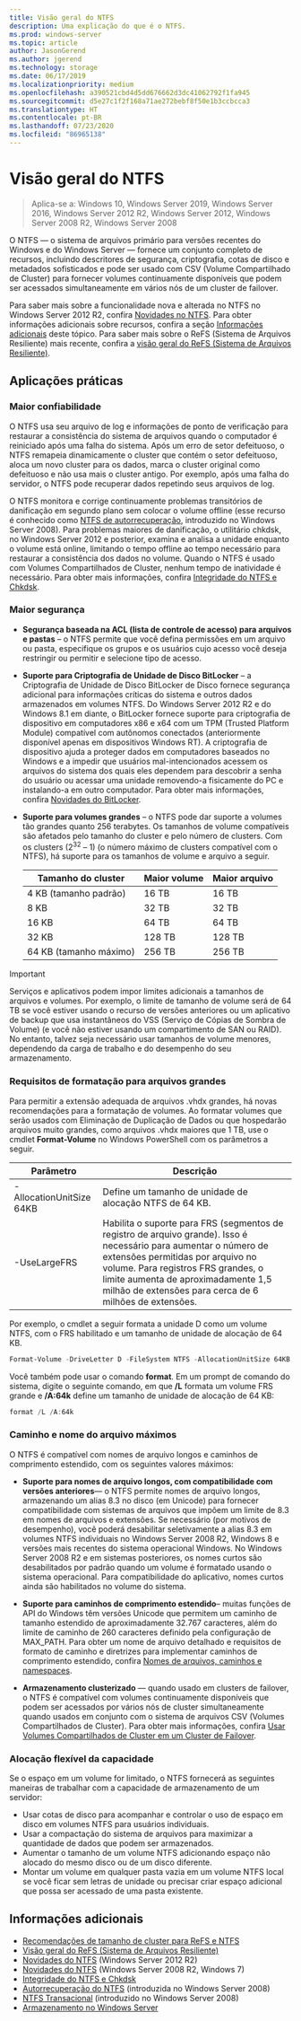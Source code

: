 ```yaml
---
title: Visão geral do NTFS
description: Uma explicação do que é o NTFS.
ms.prod: windows-server
ms.topic: article
author: JasonGerend
ms.author: jgerend
ms.technology: storage
ms.date: 06/17/2019
ms.localizationpriority: medium
ms.openlocfilehash: a390521cbd4d5dd676662d3dc41062792f1fa945
ms.sourcegitcommit: d5e27c1f2f168a71ae272bebf8f50e1b3ccbcca3
ms.translationtype: HT
ms.contentlocale: pt-BR
ms.lasthandoff: 07/23/2020
ms.locfileid: "86965138"
---
```

# <a name="ntfs-overview"></a>Visão geral do NTFS

>Aplica-se a: Windows 10, Windows Server 2019, Windows Server 2016, Windows Server 2012 R2, Windows Server 2012, Windows Server 2008 R2, Windows Server 2008

O NTFS — o sistema de arquivos primário para versões recentes do Windows e do Windows Server — fornece um conjunto completo de recursos, incluindo descritores de segurança, criptografia, cotas de disco e metadados sofisticados e pode ser usado com CSV (Volume Compartilhado de Cluster) para fornecer volumes continuamente disponíveis que podem ser acessados simultaneamente em vários nós de um cluster de failover.

Para saber mais sobre a funcionalidade nova e alterada no NTFS no Windows Server 2012 R2, confira [Novidades no NTFS](/previous-versions/windows/it-pro/windows-server-2012-r2-and-2012/dn466520(v%3dws.11)). Para obter informações adicionais sobre recursos, confira a seção [Informações adicionais](#additional-information) deste tópico. Para saber mais sobre o ReFS (Sistema de Arquivos Resiliente) mais recente, confira a [visão geral do ReFS (Sistema de Arquivos Resiliente)](../refs/refs-overview.md).

## <a name="practical-applications"></a>Aplicações práticas

### <a name="increased-reliability"></a>Maior confiabilidade

O NTFS usa seu arquivo de log e informações de ponto de verificação para restaurar a consistência do sistema de arquivos quando o computador é reiniciado após uma falha do sistema. Após um erro de setor defeituoso, o NTFS remapeia dinamicamente o cluster que contém o setor defeituoso, aloca um novo cluster para os dados, marca o cluster original como defeituoso e não usa mais o cluster antigo. Por exemplo, após uma falha do servidor, o NTFS pode recuperar dados repetindo seus arquivos de log.

O NTFS monitora e corrige continuamente problemas transitórios de danificação em segundo plano sem colocar o volume offline (esse recurso é conhecido como [NTFS de autorrecuperação](/previous-versions/windows/it-pro/windows-server-2008-r2-and-2008/cc771388(v=ws.10)), introduzido no Windows Server 2008). Para problemas maiores de danificação, o utilitário chkdsk, no Windows Server 2012 e posterior, examina e analisa a unidade enquanto o volume está online, limitando o tempo offline ao tempo necessário para restaurar a consistência dos dados no volume. Quando o NTFS é usado com Volumes Compartilhados de Cluster, nenhum tempo de inatividade é necessário. Para obter mais informações, confira [Integridade do NTFS e Chkdsk](/previous-versions/windows/it-pro/windows-server-2012-r2-and-2012/hh831536(v%3dws.11)).

### <a name="increased-security"></a>Maior segurança

- **Segurança baseada na ACL (lista de controle de acesso) para arquivos e pastas** – o NTFS permite que você defina permissões em um arquivo ou pasta, especifique os grupos e os usuários cujo acesso você deseja restringir ou permitir e selecione tipo de acesso.

- **Suporte para Criptografia de Unidade de Disco BitLocker** – a Criptografia de Unidade de Disco BitLocker de Disco fornece segurança adicional para informações críticas do sistema e outros dados armazenados em volumes NTFS. Do Windows Server 2012 R2 e do Windows 8.1 em diante, o BitLocker fornece suporte para criptografia de dispositivo em computadores x86 e x64 com um TPM (Trusted Platform Module) compatível com autônomos conectados (anteriormente disponível apenas em dispositivos Windows RT). A criptografia de dispositivo ajuda a proteger dados em computadores baseados no Windows e a impedir que usuários mal-intencionados acessem os arquivos do sistema dos quais eles dependem para descobrir a senha do usuário ou acessar uma unidade removendo-a fisicamente do PC e instalando-a em outro computador. Para obter mais informações, confira [Novidades do BitLocker](/previous-versions/windows/it-pro/windows-server-2012-r2-and-2012/dn306081(v%3dws.11)).

- **Suporte para volumes grandes** – o NTFS pode dar suporte a volumes tão grandes quanto 256 terabytes. Os tamanhos de volume compatíveis são afetados pelo tamanho do cluster e pelo número de clusters. Com os clusters (2<sup>32</sup> – 1) (o número máximo de clusters compatível com o NTFS), há suporte para os tamanhos de volume e arquivo a seguir.

  |Tamanho do cluster|Maior volume|Maior arquivo|
  |---|---|---|
  |4 KB (tamanho padrão)|16 TB|16 TB|
  |8 KB|32 TB|32 TB|
  |16 KB|64 TB|64 TB|
  |32 KB|128 TB|128 TB|
  |64 KB (tamanho máximo)|256 TB|256 TB|

>[!IMPORTANT]
>Serviços e aplicativos podem impor limites adicionais a tamanhos de arquivos e volumes. Por exemplo, o limite de tamanho de volume será de 64 TB se você estiver usando o recurso de versões anteriores ou um aplicativo de backup que usa instantâneos do VSS (Serviço de Cópias de Sombra de Volume) (e você não estiver usando um compartimento de SAN ou RAID). No entanto, talvez seja necessário usar tamanhos de volume menores, dependendo da carga de trabalho e do desempenho do seu armazenamento.

### <a name="formatting-requirements-for-large-files"></a>Requisitos de formatação para arquivos grandes

Para permitir a extensão adequada de arquivos .vhdx grandes, há novas recomendações para a formatação de volumes. Ao formatar volumes que serão usados com Eliminação de Duplicação de Dados ou que hospedarão arquivos muito grandes, como arquivos .vhdx maiores que 1 TB, use o cmdlet **Format-Volume** no Windows PowerShell com os parâmetros a seguir.

|Parâmetro|Descrição|
|---|---|
|-AllocationUnitSize 64KB|Define um tamanho de unidade de alocação NTFS de 64 KB.|
|-UseLargeFRS|Habilita o suporte para FRS (segmentos de registro de arquivo grande). Isso é necessário para aumentar o número de extensões permitidas por arquivo no volume. Para registros FRS grandes, o limite aumenta de aproximadamente 1,5 milhão de extensões para cerca de 6 milhões de extensões.|

Por exemplo, o cmdlet a seguir formata a unidade D como um volume NTFS, com o FRS habilitado e um tamanho de unidade de alocação de 64 KB.

```PowerShell
Format-Volume -DriveLetter D -FileSystem NTFS -AllocationUnitSize 64KB -UseLargeFRS
```

Você também pode usar o comando **format**. Em um prompt de comando do sistema, digite o seguinte comando, em que **/L** formata um volume FRS grande e **/A:64k** define um tamanho de unidade de alocação de 64 KB:

```PowerShell
format /L /A:64k
```

### <a name="maximum-file-name-and-path"></a>Caminho e nome do arquivo máximos

O NTFS é compatível com nomes de arquivo longos e caminhos de comprimento estendido, com os seguintes valores máximos:

- **Suporte para nomes de arquivo longos, com compatibilidade com versões anteriores**— o NTFS permite nomes de arquivo longos, armazenando um alias 8.3 no disco (em Unicode) para fornecer compatibilidade com sistemas de arquivos que impõem um limite de 8.3 em nomes de arquivos e extensões. Se necessário (por motivos de desempenho), você poderá desabilitar seletivamente a alias 8.3 em volumes NTFS individuais no Windows Server 2008 R2, Windows 8 e versões mais recentes do sistema operacional Windows.
  No Windows Server 2008 R2 e em sistemas posteriores, os nomes curtos são desabilitados por padrão quando um volume é formatado usando o sistema operacional. Para compatibilidade do aplicativo, nomes curtos ainda são habilitados no volume do sistema.

- **Suporte para caminhos de comprimento estendido**– muitas funções de API do Windows têm versões Unicode que permitem um caminho de tamanho estendido de aproximadamente 32.767 caracteres, além do limite de caminho de 260 caracteres definido pela configuração de MAX\_PATH. Para obter um nome de arquivo detalhado e requisitos de formato de caminho e diretrizes para implementar caminhos de comprimento estendido, confira [Nomes de arquivos, caminhos e namespaces](/windows/win32/fileio/naming-a-file).

- **Armazenamento clusterizado** — quando usado em clusters de failover, o NTFS é compatível com volumes continuamente disponíveis que podem ser acessados por vários nós de cluster simultaneamente quando usados em conjunto com o sistema de arquivos CSV (Volumes Compartilhados de Cluster). Para obter mais informações, confira [Usar Volumes Compartilhados de Cluster em um Cluster de Failover](../../failover-clustering/failover-cluster-csvs.md).

### <a name="flexible-allocation-of-capacity"></a>Alocação flexível da capacidade

Se o espaço em um volume for limitado, o NTFS fornecerá as seguintes maneiras de trabalhar com a capacidade de armazenamento de um servidor:

- Usar cotas de disco para acompanhar e controlar o uso de espaço em disco em volumes NTFS para usuários individuais.
- Usar a compactação do sistema de arquivos para maximizar a quantidade de dados que podem ser armazenados.
- Aumentar o tamanho de um volume NTFS adicionando espaço não alocado do mesmo disco ou de um disco diferente.
- Montar um volume em qualquer pasta vazia em um volume NTFS local se você ficar sem letras de unidade ou precisar criar espaço adicional que possa ser acessado de uma pasta existente.

## <a name="additional-information"></a>Informações adicionais

- [Recomendações de tamanho de cluster para ReFS e NTFS](https://techcommunity.microsoft.com/t5/Storage-at-Microsoft/Cluster-size-recommendations-for-ReFS-and-NTFS/ba-p/425960)
- [Visão geral do ReFS (Sistema de Arquivos Resiliente)](../refs/refs-overview.md)
- [Novidades do NTFS](/previous-versions/windows/it-pro/windows-server-2012-r2-and-2012/dn466520(v%3dws.11)) (Windows Server 2012 R2)
- [Novidades do NTFS](/previous-versions/windows/it-pro/windows-server-2008-r2-and-2008/ff383236(v=ws.10)) (Windows Server 2008 R2, Windows 7)
- [Integridade do NTFS e Chkdsk](/previous-versions/windows/it-pro/windows-server-2012-r2-and-2012/hh831536(v%3dws.11))
- [Autorrecuperação do NTFS](/previous-versions/windows/it-pro/windows-server-2008-r2-and-2008/cc771388(v=ws.10)) (introduzida no Windows Server 2008)
- [NTFS Transacional](/previous-versions/windows/it-pro/windows-server-2008-r2-and-2008/cc730726(v%3dws.10)) (introduzido no Windows Server 2008)
- [Armazenamento no Windows Server](../storage.yml)
